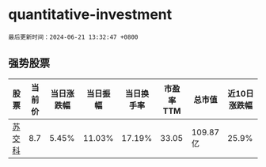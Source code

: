 # quantitative-investment

`最后更新时间：2024-06-21 13:32:47 +0800`

## 强势股票

|股票|当前价|当日涨跌幅|当日振幅|当日换手率|市盈率TTM|总市值|近10日涨跌幅|
|----|----|----|----|----|----|----|----|
|[苏交科](https://xueqiu.com/S/SZ300284)|8.7|5.45%|11.03%|17.19%|33.05|109.87亿|25.9%|
